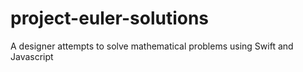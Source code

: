 # project-euler-solutions
A designer attempts to solve mathematical problems using Swift and Javascript
